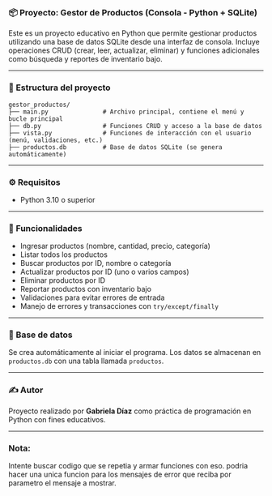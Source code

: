 
### 📦 Proyecto: Gestor de Productos (Consola - Python + SQLite)

Este es un proyecto educativo en Python que permite gestionar productos utilizando una base de datos SQLite desde una interfaz de consola. Incluye operaciones CRUD (crear, leer, actualizar, eliminar) y funciones adicionales como búsqueda y reportes de inventario bajo.

---

### 📁 Estructura del proyecto

```
gestor_productos/
├── main.py               # Archivo principal, contiene el menú y bucle principal
├── db.py                 # Funciones CRUD y acceso a la base de datos
├── vista.py              # Funciones de interacción con el usuario (menú, validaciones, etc.)
├── productos.db          # Base de datos SQLite (se genera automáticamente)
```

---

### ⚙️ Requisitos

- Python 3.10 o superior

---

### 🤩 Funcionalidades

- Ingresar productos (nombre, cantidad, precio, categoría)
- Listar todos los productos
- Buscar productos por ID, nombre o categoría
- Actualizar productos por ID (uno o varios campos)
- Eliminar productos por ID
- Reportar productos con inventario bajo
- Validaciones para evitar errores de entrada
- Manejo de errores y transacciones con `try/except/finally`

---

### 💃 Base de datos

Se crea automáticamente al iniciar el programa. Los datos se almacenan en `productos.db` con una tabla llamada `productos`.


---

### ✍️ Autor

Proyecto realizado por **Gabriela Díaz** como práctica de programación en Python con fines educativos.


---
### Nota: 
Intente buscar codigo que se repetia y armar funciones con eso.
podria hacer una unica funcion para los mensajes de error que reciba por parametro el mensaje a mostrar. 
